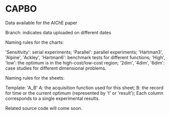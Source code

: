 # CAPBO
Data available for the AIChE paper


Branch: indicates data uploaded on different dates

Naming rules for the charts:

'Sensitivity': serial experiments; 'Parallel': parallel experiments;
'Hartman3', 'Alpine', 'Ackley', 'Hartman6': benchmark tests for different functions;
'High', 'low': the optimum is in the high-cost/low-cost region;
'2dim', '4dim', '6dim': case studies for different dimensional problems.

Naming rules for the sheets:

Template: 'A_B'
A: the acquisition function used for this sheet;
B: the record for time or the current optimum (represented by 't' or 'result');
Each column corresponds to a single experimental results.

Related source code will come soon.
